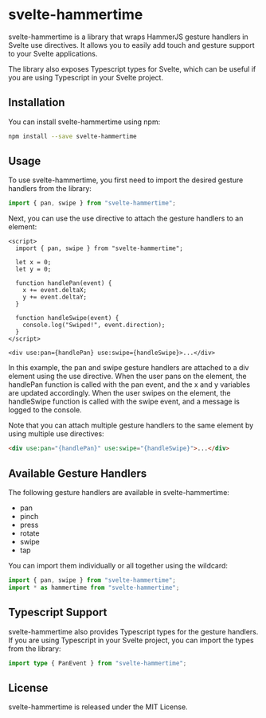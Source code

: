 # svelte-hammertime

svelte-hammertime is a library that wraps HammerJS gesture handlers in Svelte use directives. It allows you to easily add touch and gesture support to your Svelte applications.

The library also exposes Typescript types for Svelte, which can be useful if you are using Typescript in your Svelte project.

## Installation

You can install svelte-hammertime using npm:

```bash
npm install --save svelte-hammertime
```

## Usage

To use svelte-hammertime, you first need to import the desired gesture handlers from the library:

```js
import { pan, swipe } from "svelte-hammertime";
```

Next, you can use the use directive to attach the gesture handlers to an element:

```svelte
<script>
  import { pan, swipe } from "svelte-hammertime";

  let x = 0;
  let y = 0;

  function handlePan(event) {
    x += event.deltaX;
    y += event.deltaY;
  }

  function handleSwipe(event) {
    console.log("Swiped!", event.direction);
  }
</script>

<div use:pan={handlePan} use:swipe={handleSwipe}>...</div>
```

In this example, the pan and swipe gesture handlers are attached to a div element using the use directive. When the user pans on the element, the handlePan function is called with the pan event, and the x and y variables are updated accordingly. When the user swipes on the element, the handleSwipe function is called with the swipe event, and a message is logged to the console.

Note that you can attach multiple gesture handlers to the same element by using multiple use directives:

```html
<div use:pan="{handlePan}" use:swipe="{handleSwipe}">...</div>
```

## Available Gesture Handlers

The following gesture handlers are available in svelte-hammertime:

- pan
- pinch
- press
- rotate
- swipe
- tap

You can import them individually or all together using the wildcard:

```js
import { pan, swipe } from "svelte-hammertime";
import * as hammertime from "svelte-hammertime";
```

## Typescript Support

svelte-hammertime also provides Typescript types for the gesture handlers. If you are using Typescript in your Svelte project, you can import the types from the library:

```ts
import type { PanEvent } from "svelte-hammertime";
```

## License

svelte-hammertime is released under the MIT License.
